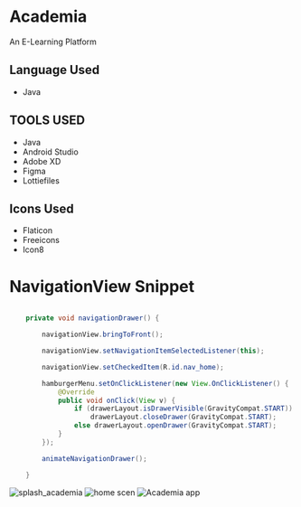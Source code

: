 <h1>Academia</h1>
<p>An E-Learning Platform</p>

<h2>Language Used</h2>
<ul>
    <li>Java
</ul>

<h2>TOOLS USED</h2>
<ul>
    <li>Java
    <li>Android Studio
    <li>Adobe XD
    <li>Figma
    <li>Lottiefiles
</ul>

<h2>Icons Used</h2>
<ul>
    <li>Flaticon
    <li>Freeicons
    <li>Icon8
</ul>

# NavigationView Snippet
```java

    private void navigationDrawer() {

        navigationView.bringToFront();

        navigationView.setNavigationItemSelectedListener(this);

        navigationView.setCheckedItem(R.id.nav_home);

        hamburgerMenu.setOnClickListener(new View.OnClickListener() {
            @Override
            public void onClick(View v) {
                if (drawerLayout.isDrawerVisible(GravityCompat.START))
                    drawerLayout.closeDrawer(GravityCompat.START);
                else drawerLayout.openDrawer(GravityCompat.START);
            }
        });

        animateNavigationDrawer();

    }
```

![splash_academia](https://user-images.githubusercontent.com/82509653/147914694-ee8a2288-94e3-41eb-ada2-f0e95bf187f6.png)
![home scen](https://user-images.githubusercontent.com/82509653/147914683-92fdc6b4-a338-4379-b4c2-e2c8d8872256.png)
![Academia app](https://user-images.githubusercontent.com/82509653/147914685-d084aee4-61c6-492b-a227-db1c2935cc6c.png)

